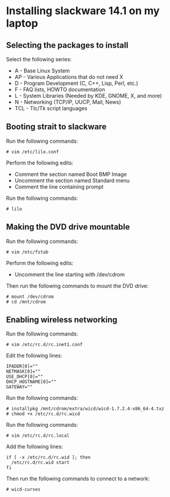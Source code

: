 Installing slackware 14.1 on my laptop
======================================

Selecting the packages to install
---------------------------------
Select the following series:

- A - Base Linux System
- AP - Various Applications that do not need X
- D - Program Development (C, C++, Lisp, Perl, etc.)
- F - FAQ lists,  HOWTO documentation
- L - System Libraries (Needed by KDE, GNOME, X, and more)
- N - Networking (TCP/IP, UUCP, Mail, News)
- TCL - Tlc/Tk script languages

Booting strait to slackware
---------------------------
Run the following commands:

    # vim /etc/lilo.conf

Perform the following edits:

- Comment the section named Boot BMP Image
- Uncomment the section named Standard menu
- Comment the line containing prompt

Run the following commands:

    # lilo

Making the DVD drive mountable
------------------------------
Run the following commands:

    # vim /etc/fstab

Perform the following edits:

- Uncomment the line starting with /dev/cdrom

Then run the following commands to mount the DVD drive:

    # mount /dev/cdrom
    # cd /mnt/cdrom

Enabling wireless networking
----------------------------
Run the following commands:

    # vim /etc/rc.d/rc.inet1.conf

Edit the following lines:

    IPADDR[0]=""
    NETMASK[0]=""
    USE_DHCP[0]=""
    DHCP_HOSTNAME[0]=""
    GATEWAY=""

Run the following commands:

    # installpkg /mnt/cdrom/extra/wicd/wicd-1.7.2.4-x86_64-4.txz
    # chmod +x /etc/rc.d/rc.wicd

Run the following commands:

    # vim /etc/rc.d/rc.local

Add the following lines:

    if [ -x /etc/rc.d/rc.wid ]; then
      /etc/rc.d/rc.wid start
    fi

Then run the following commands to connect to a network:

    # wicd-curses
